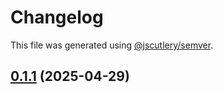 # Changelog

This file was generated using [@jscutlery/semver](https://github.com/jscutlery/semver).

## [0.1.1](https://github.com/plastic-ant/packages/compare/nx-pixi-asset-pack@0.1.0...nx-pixi-asset-pack@0.1.1) (2025-04-29)
